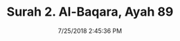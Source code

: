 ---
title       : "Surah 2. Al-Baqara, Ayah 89"
date        : 7/25/2018 2:45:36 PM
draft       : false
type        : "quran"
layout      : "compare"
BookCode    : "CMP"
SurahNumber : "2"
AyahNumber  : "89"
TotalAyah   : "286"
---